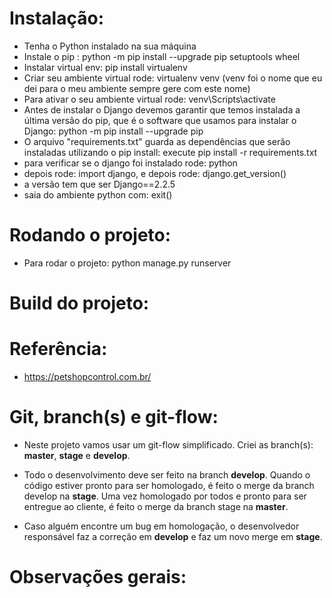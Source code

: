 # Instalação:

- Tenha o Python instalado na sua máquina
- Instale o pip : python -m pip install --upgrade pip setuptools wheel
- Instalar virtual env: pip install virtualenv
- Criar seu ambiente virtual rode: virtualenv venv (venv foi o nome que eu dei para o meu ambiente sempre gere com este nome)
- Para ativar o seu ambiente virtual rode: venv\Scripts\activate
- Antes de instalar o Django devemos garantir que temos instalada a última versão do pip, que é o software que usamos para instalar o Django: python -m pip install --upgrade pip
- O arquivo "requirements.txt" guarda as dependências que serão instaladas utilizando o pip install: execute pip install -r requirements.txt
- para verificar se o django foi instalado rode: python
- depois rode: import django, e depois rode: django.get_version()
- a versão tem que ser Django==2.2.5
- saia do ambiente python com: exit()

# Rodando o projeto:

- Para rodar o projeto: python manage.py runserver

# Build do projeto:

# Referência:

- https://petshopcontrol.com.br/

# Git, branch(s) e git-flow:

- Neste projeto vamos usar um git-flow simplificado. Criei as branch(s): **master**, **stage** e **develop**.

- Todo o desenvolvimento deve ser feito na branch **develop**. Quando o código estiver pronto para ser homologado, é feito o merge da branch develop na **stage**. Uma vez homologado por todos e pronto para ser entregue ao cliente, é feito o merge da branch stage na **master**.

- Caso alguém encontre um bug em homologação, o desenvolvedor responsável faz a correção em **develop** e faz um novo merge em **stage**.

# Observações gerais:
